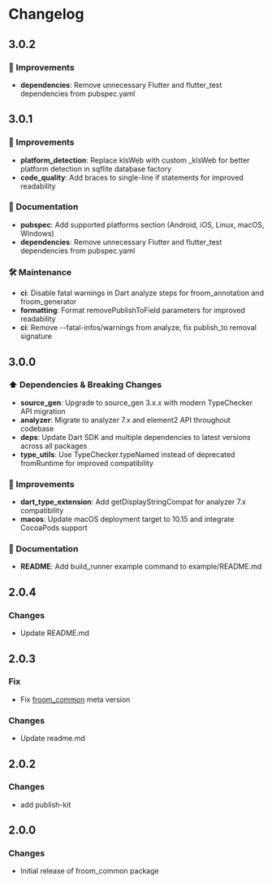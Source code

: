 # Changelog

## 3.0.2

### 🔧 Improvements
- **dependencies**: Remove unnecessary Flutter and flutter_test dependencies from pubspec.yaml

## 3.0.1

### 🔧 Improvements
- **platform_detection**: Replace kIsWeb with custom _kIsWeb for better platform detection in sqflite database factory
- **code_quality**: Add braces to single-line if statements for improved readability

### 📝 Documentation
- **pubspec**: Add supported platforms section (Android, iOS, Linux, macOS, Windows)
- **dependencies**: Remove unnecessary Flutter and flutter_test dependencies from pubspec.yaml

### 🛠 Maintenance  
- **ci**: Disable fatal warnings in Dart analyze steps for froom_annotation and froom_generator
- **formatting**: Format removePublishToField parameters for improved readability
- **ci**: Remove --fatal-infos/warnings from analyze, fix publish_to removal signature

## 3.0.0

### ⬆️ Dependencies & Breaking Changes
- **source_gen**: Upgrade to source_gen 3.x.x with modern TypeChecker API migration
- **analyzer**: Migrate to analyzer 7.x and element2 API throughout codebase
- **deps**: Update Dart SDK and multiple dependencies to latest versions across all packages
- **type_utils**: Use TypeChecker.typeNamed instead of deprecated fromRuntime for improved compatibility

### 🔧 Improvements
- **dart_type_extension**: Add getDisplayStringCompat for analyzer 7.x compatibility
- **macos**: Update macOS deployment target to 10.15 and integrate CocoaPods support

### 📝 Documentation
- **README**: Add build_runner example command to example/README.md

## 2.0.4

### Changes
* Update README.md

## 2.0.3

### Fix

* Fix [froom_common](froom_common) meta version

### Changes

* Update readme.md

## 2.0.2

### Changes

* add publish-kit

## 2.0.0

### Changes

* Initial release of froom_common package